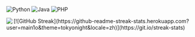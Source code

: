 ![Python](https://img.shields.io/badge/-Python-192133?style=flat-square&logo=python&logoColor=white)
![Java](https://img.shields.io/badge/-Java-192133?style=flat-square&logo=figma&logoColor=white)
![PHP](https://img.shields.io/badge/-PHP-192133?style=flat-square&logo=figma&logoColor=white)

<img align="left" src="https://github-readme-stats.vercel.app/api?username=main1o&theme=tokyonight&show_icons=true">
[![GitHub Streak](https://github-readme-streak-stats.herokuapp.com?user=main1o&theme=tokyonight&locale=zh)](https://git.io/streak-stats)
